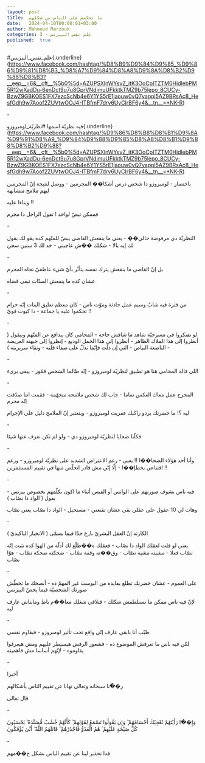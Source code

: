 ```yaml
---
layout: post
title:  ما تحكمش على الناس من شكلهم
date:   2024-04-10T00:00:01+03:00
author: Mahmoud Marzouk
categories: 3 - علم نفس البيزنس
published:  true
---
```

\#علم_نفس_البيزنس{.underline}(https://www.facebook.com/hashtag/%D8%B9%D9%84%D9%85_%D9%86%D9%81%D8%B3_%D8%A7%D9%84%D8%A8%D9%8A%D8%B2%D9%86%D8%B3?__eep__=6&__cft__%5b0%5d=AZUPSXlnWYsvZ_itK3OoCpITZTM0HidlebPM5R12wXadDu-6enDct9u7u8GprVNdimuUFkktkTMZ9b75lepo_8CUCy-BzwZ9GBKOES1FX7ezcScNb4e6Y1YS5rE1jaouw0vQ7vappl5AZ9BRsAc8_HesfGdh9w7Aoof2ZUVtwOOJ4-ITBfmF7drv6UyClrBF6y4&__tn__=*NK-R)

\-

فيه نظريّة اسمها
\#نظريّة_لومبروزو{.underline}(https://www.facebook.com/hashtag/%D9%86%D8%B8%D8%B1%D9%8A%D9%91%D8%A9_%D9%84%D9%88%D9%85%D8%A8%D8%B1%D9%88%D8%B2%D9%88?__eep__=6&__cft__%5b0%5d=AZUPSXlnWYsvZ_itK3OoCpITZTM0HidlebPM5R12wXadDu-6enDct9u7u8GprVNdimuUFkktkTMZ9b75lepo_8CUCy-BzwZ9GBKOES1FX7ezcScNb4e6Y1YS5rE1jaouw0vQ7vappl5AZ9BRsAc8_HesfGdh9w7Aoof2ZUVtwOOJ4-ITBfmF7drv6UyClrBF6y4&__tn__=*NK-R)

باختصار - لومبروزو دا شخص درس أشكا�� المجرمين - ووصل لنتيجة إنّ المجرمين
ليهم ملامح متشابهة

وبناءا عليه !!

فممكن تبصّ لواحد ! تقول الراجل دا مجرم

\-

النظريّة دي مرفوضة حالي�� - يعني ما ينفعش القاضي يبصّ للمتّهم كده يقو لك
بقول لك إيه يالا - شكلك ��ش عاجبني - خد لك 3 سنين سجن

\-

بل إنّ القاضي ما ينفعش يترك نفسه يتأثّر بأيّ شيء عاطفيّ تجاه
المجرم

عشان كده ما ينفعش الستّات تبقى قضاة

\-

من فترة فيه شابّ وسيم عمل حادثة وموّت ناس - كان معظم تعليق البنات إنّه
حرام تحكموا عليه يا جماعة - دا كيوت قويّ !!

\-

لو تفتكروا في مسرحيّة شاهد ما شافش حاجة - المحامي كان بيدافع عن المتّهم
وبيقول ( أنظروا إلى هذا الملاك الطاهر - أنظروا إلى هذا الحمل الوديع -
إنظروا إلى جبهته العريضة - الناصعة البياض - التي إن دلّت فإنّما تدلّ على
صفاء قلبه - ونقاء سريريته )

\-

اللي قاله المحامي هنا هو تطبيق لنظريّة لومبروزو - إنّه طالما الشخص قمّور -
يبقى بريء

\-

المخرج عمل معاك العكس تماما - جاب لك شخص ملامحه متجهّمة - فقمت انتا صدّقت
إنّه مجرم

ليه ؟! ما حضرتك بردو راكبك عفريت لومبروزو - وبتعتبر إنّ الملامح دليل على
الإجرام

\-

فكلّنا ضحايا لنظريّة لومبروزو دي - ولو لم نكن نعرف عنها شيئا

\-

وأنا أحد هؤلاء الضحا��ا !! يعني - رغم الاعتراض الشديد على نظريّة
لومبروزو - ورغم اقتناعي بخطإ��ا - إلّا إنّي مش قادر اتخلّص منها في تقييم
المستثمرين !!

\-

فيه ناس بشوف صورتهم على الواتس أو الفيس أثناء ما اكون بكلّمهم بخصوص
بيزنس - بقول ( الواد دا نصّاب )

وهات لي 10 عقول على عقلي بقى عشان تقنعني - مستحيل - الواد دا نصّاب يعني
نصّاب

\-

الكارثة إنّ العقل البشريّ بارع جدّا فيما يسمّى ( الانحياز
التاكيديّ )

يعني لو قلت لعقلك الواد دا نصّاب - فعقلك ه��طلّع لك أدلّة من الهوا كده تثبت
إنّه نصّاب فعلا - مشيته مشية نصّاب - وق��ته وقفة نصّاب - ضحكته ضحكة نصّاب -
هوّا نصّاب

\-

على العموم - عشان حضرتك تطلع بفايدة من البوست غير المهمّ ده - أنصحك ما
تحطّش صورتك الشخصيّة فيما يخصّ البيزنس

لإنّ فيه ناس ممكن ما تستلطفش شكلك - فتلاقي شغلك معا��م باظ ومانتاش عارف
ليه

\-

طيّب أنا بابقى عارف إنّي واقع تحت تأثير لومبروزو - فبقاوم
نفسي

لكن فيه ناس ما تعرفش الموضوع ده - فشعور الرفض هيسيطر عليهم ومش هيعرفوا
يقاوموه - لإنّهم أساسا مش فاهمينه

\-

أخيرا

ر��ّنا سبحانه وتعالى نهانا عن تقييم الناس بأشكالهم

قال تعالى

\-

وَإِ��َا رَأَيْتَهُمْ تُعْجِبُكَ أَجْسَامُهُمْ ۖ وَإِن يَقُولُوا تَسْمَعْ لِقَوْلِهِمْ ۖ كَأَنَّهُمْ خُشُبٌ مُّسَنَّدَةٌ ۖ
يَحْسَبُونَ كُلَّ صَيْحَةٍ عَلَيْهِمْ ۚ هُمُ الْعَدُوُّ فَاحْذَرْهُمْ ۚ قَاتَلَهُمُ اللَّهُ ۖ أَنَّىٰ
يُؤْفَكُونَ

\-

فدا تحذير لينا عن تقييم الناس بشكل ج��مهم
